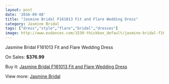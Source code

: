 ```yaml
---
layout: post
date: '2016-09-08'
title: "Jasmine Bridal F161013 Fit and Flare Wedding Dress"
category: Jasmine Bridal
tags: ["dress","style","flare","bridal","dresses"]
image: http://www.eudances.com/1530-thickbox_default/jasmine-bridal-f161013-fit-and-flare-wedding-dress.jpg
---
```

Jasmine Bridal F161013 Fit and Flare Wedding Dress

On Sales: **$376.99**
<a href="https://www.eudances.com/en/jasmine-bridal/537-jasmine-bridal-f161013-fit-and-flare-wedding-dress.html"><amp-img layout="responsive" width="600" height="600" src="//www.eudances.com/1530-thickbox_default/jasmine-bridal-f161013-fit-and-flare-wedding-dress.jpg" alt="Jasmine Bridal F161013 Fit and Flare Wedding Dress 0" /></a>
<a href="https://www.eudances.com/en/jasmine-bridal/537-jasmine-bridal-f161013-fit-and-flare-wedding-dress.html"><amp-img layout="responsive" width="600" height="600" src="//www.eudances.com/1531-thickbox_default/jasmine-bridal-f161013-fit-and-flare-wedding-dress.jpg" alt="Jasmine Bridal F161013 Fit and Flare Wedding Dress 1" /></a>
<a href="https://www.eudances.com/en/jasmine-bridal/537-jasmine-bridal-f161013-fit-and-flare-wedding-dress.html"><amp-img layout="responsive" width="600" height="600" src="//www.eudances.com/1532-thickbox_default/jasmine-bridal-f161013-fit-and-flare-wedding-dress.jpg" alt="Jasmine Bridal F161013 Fit and Flare Wedding Dress 2" /></a>

Buy it: [Jasmine Bridal F161013 Fit and Flare Wedding Dress](https://www.eudances.com/en/jasmine-bridal/537-jasmine-bridal-f161013-fit-and-flare-wedding-dress.html "Jasmine Bridal F161013 Fit and Flare Wedding Dress")

View more: [Jasmine Bridal](https://www.eudances.com/en/6-jasmine-bridal "Jasmine Bridal")